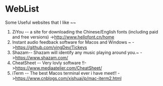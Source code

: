 # WebList
Some Useful websites that I like ~~

1. ZiYou -- a site for downloading the Chinese/English fonts (including paid and free versions) ->http://www.hellofont.cn/home
2. Instant audio feedback software for Macos and Windows ~ ->https://github.com/yingDev/Tickeys
3. Shazam-- Shazam will identify any music playing around you.~ ->https://www.shazam.com/
4. CheatSheet -- Very lovly software !!->https://www.mediaatelier.com/CheatSheet/
5. iTerm -- The best Macos terminal ever i have meet!! ->https://www.cnblogs.com/xishuai/p/mac-iterm2.html
